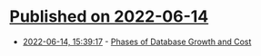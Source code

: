 # [Published on 2022-06-14](index.md)

* [2022-06-14, 15:39:17](https://news.ycombinator.com/item?id=31741082) - [Phases of Database Growth and Cost](https://www.crunchydata.com/blog/phases-of-database-growth-and-cost)
